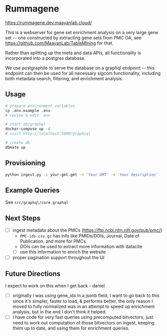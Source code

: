 # Rummagene

<https://rummagene.dev.maayanlab.cloud/>

This is a webserver for gene set enrichment analysis on a very large gene set -- one constructed by extracting gene sets from PMC OA, see <https://github.com/MaayanLab/TableMining> for that.

Rather than splitting up the meta and data APIs, all functionality is incorporated into a postgres database.

We use postgraphile to serve the database on a graphql endpoint -- this endpoint can then be used for all necessary sigcom functionality, including both metadata search, filtering, and enrichment analysis.

## Usage
```bash
# prepare environment variables
cp .env.example .env
# review & edit .env

# start db/graphql
docker-compose up -d
# visit http://localhost:5000/graphiql

# create db
dbmate up
```

## Provisioning
```bash
python ingest.py -i your-gmt.gmt -n 'Your GMT' -d 'Your description'
```

## Example Queries
See `src/graphql/core.graphql`

## Next Steps
- [ ] ingest metadata about the PMCs  (<https://ftp.ncbi.nlm.nih.gov/pub/pmc/>)
  - `PMC-ids.csv.gz` has info like PMIDs/DOIs, Journal, Date of Publication, and more for PMCs
  - DOIs can be used to extract more information with datacite
  - [ ] use this information to enrich the website
- [ ] proper pagination support throughout the UI

## Future Directions
I expect to work on this when I get back - daniel

- [ ] originally I was using gene_ids in a jsonb field, I want to go back to this since it's simpler, faster to load, & performs better, the only reason I moved to fully normalized was in an attempt to speed up enrichment analysis, but in the end I don't think it helped.
- [ ] I have code for very fast queries using precomputed bitvectors, just need to work out computation of those bitvectors on ingest, keeping them up to date, and using them for enrichment queries.
